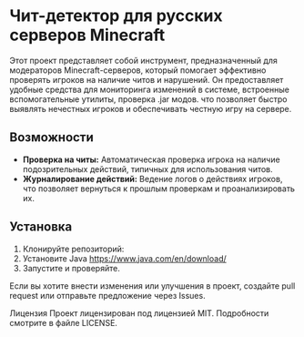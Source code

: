 # Чит-детектор для русских серверов Minecraft

Этот проект представляет собой инструмент, предназначенный для модераторов Minecraft-серверов, который помогает эффективно проверять игроков на наличие читов и нарушений. Он предоставляет удобные средства для мониторинга изменений в системе, встроенные вспомогательные утилиты, проверка .jar модов.  что позволяет быстро выявлять нечестных игроков и обеспечивать честную игру на сервере.

## Возможности

- **Проверка на читы:** Автоматическая проверка игрока на наличие подозрительных действий, типичных для использования читов.
- **Журналирование действий:** Ведение логов о действиях игроков, что позволяет вернуться к прошлым проверкам и проанализировать их.

## Установка

1. Клонируйте репозиторий:
2. Установите Java
   https://www.java.com/en/download/
3. Запустите и проверяйте.

Если вы хотите внести изменения или улучшения в проект, создайте pull request или отправьте предложение через Issues.

Лицензия
Проект лицензирован под лицензией MIT. Подробности смотрите в файле LICENSE.
